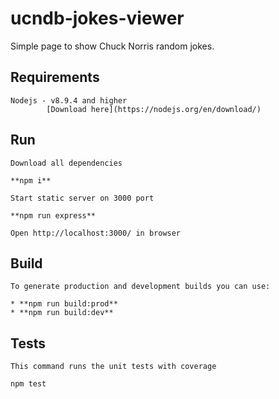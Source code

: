 ucndb-jokes-viewer
========

Simple page to show Chuck Norris random jokes.

Requirements
------------
    Nodejs - v8.9.4 and higher
            [Download here](https://nodejs.org/en/download/)


Run
---
    Download all dependencies

    **npm i**

    Start static server on 3000 port

    **npm run express**

    Open http://localhost:3000/ in browser


Build
-----------------------------
    To generate production and development builds you can use:

    * **npm run build:prod**
    * **npm run build:dev**


Tests
-----
    This command runs the unit tests with coverage

    npm test